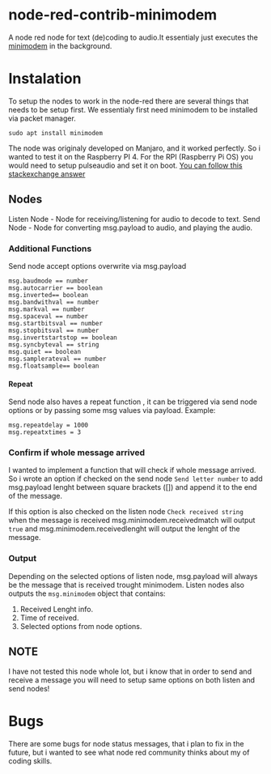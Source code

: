 # node-red-contrib-minimodem
A node red node for text (de)coding to audio.It essentialy just executes the <a href="http://www.whence.com/minimodem/" target="_blank">minimodem</a> in the background.

# Instalation

To setup the nodes to work in the node-red there are several things that needs to be setup first.
We essentialy first need minimodem to be installed via packet manager.
```
sudo apt install minimodem
```
The node was originaly developed on Manjaro, and it worked perfectly. 
So i wanted to test it on the Raspberry PI 4. 
For the RPI (Raspberry Pi OS) you would need to setup pulseaudio and set it on boot.
<a href="https://raspberrypi.stackexchange.com/questions/639/how-to-get-pulseaudio-running/44767#44767" target="_blank"> You can follow this stackexchange answer</a>
## Nodes
Listen Node - Node for receiving/listening for audio to decode to text.
Send Node - Node for converting msg.payload to audio, and playing the audio.

### Additional Functions 
Send node accept options overwrite via msg.payload
```
msg.baudmode == number
msg.autocarrier == boolean
msg.inverted== boolean
msg.bandwithval == number
msg.markval == number
msg.spaceval == number
msg.startbitsval == number
msg.stopbitsval == number
msg.invertstartstop == boolean
msg.syncbyteval == string
msg.quiet == boolean
msg.samplerateval == number
msg.floatsample== boolean
```

#### Repeat
Send node also haves a repeat function , it can be triggered via send node options or by passing some msg values via payload.
Example:
``` 
msg.repeatdelay = 1000 
msg.repeatxtimes = 3
```
### Confirm if whole message arrived

I wanted to implement a function that will check if whole message arrived.
So i wrote an option if checked on the send node ``Send letter number`` to add msg.payload lenght between square brackets ([]) and append it to the end of the message.

If this option is also checked on the listen node ``Check received string`` when the message is received msg.minimodem.receivedmatch will output `true` and msg.minimodem.receivedlenght will output the lenght of the message.

### Output 
Depending on the selected options of listen node, msg.payload will always be the message that is received trought minimodem. 
Listen nodes also outputs the `msg.minimodem` object that contains:
1. Received Lenght info.
2. Time of received. 
3. Selected options from node options.

## NOTE
I have not tested this node whole lot, but i know that in order to send and receive a message you will need to setup same options on both listen and send nodes!

# Bugs 
There are some bugs for node status messages, that i plan to fix in the future, but i wanted to see what node red community thinks about my of coding skills. 





